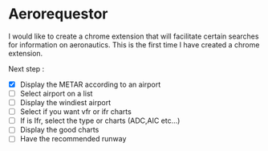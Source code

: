 # Aerorequestor

I would like to create a chrome extension that will facilitate certain searches for information on aeronautics.
This is the first time I have created a chrome extension.

Next step :

- [x] Display the METAR according to an airport
- [ ] Select airport on a list
- [ ] Display the windiest airport
- [ ] Select if you want vfr or ifr charts
- [ ] If is Ifr, select the type or charts (ADC,AIC etc...)
- [ ] Display the good charts
- [ ] Have the recommended runway
